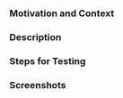 ### Motivation and Context
<!-- Why is this change required? What problem does it solve? -->
<!-- If it fixes an open issue, please link to the issue here. -->

### Description
<!-- Describe your changes in detail, what does your code do? How does it do it? -->

### Steps for Testing
<!-- Please describe in detail how a reviewer can test your changes. -->

### Screenshots
<!-- Add screenshots to demonstrate the changes. -->